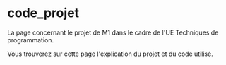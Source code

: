 # code_projet
La page concernant le projet de M1 dans le cadre de l'UE Techniques de programmation.

Vous trouverez sur cette page l'explication du projet et du code utilisé.
